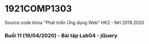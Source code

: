 # 1921COMP1303
Source code khóa "Phát triển Ứng dụng Web" HK2 - NH 2019.2020

### Buổi 11 (19/04/2020) - Bài tập Lab04 - jQuery





